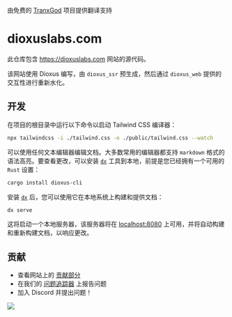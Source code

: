 由免费的 [TranxGod](https://github.com/RectalGod/TranxGod) 项目提供翻译支持

# dioxuslabs.com

此仓库包含 https://dioxuslabs.com 网站的源代码。

该网站使用 Dioxus 编写，由 `dioxus_ssr` 预生成，然后通过 `dioxus_web` 提供的交互性进行重新水化。

## 开发

在项目的根目录中运行以下命令以启动 Tailwind CSS 编译器：

```bash
npx tailwindcss -i ./tailwind.css -o ./public/tailwind.css --watch
```

可以使用任何文本编辑器编辑文档。大多数常用的编辑器都支持 `markdown` 格式的语法高亮。要查看更改，可以安装 [`dx`][dx] 工具到本地，前提是您已经拥有一个可用的 `Rust` 设置：

```sh
cargo install dioxus-cli
```

安装 [`dx`][dx] 后，您可以使用它在本地系统上构建和提供文档：

```sh
dx serve
```

这将启动一个本地服务器，该服务器将在 [localhost:8080](localhost:8080) 上可用，并将自动构建和重新构建文档，以响应更改。

## 贡献

- 查看网站上的 [贡献部分]
- 在我们的 [问题追踪器] 上报告问题
- 加入 Discord 并提出问题！

<a href="https://github.com/dioxuslabs/docsite/graphs/contributors">
  <img
    src="https://contrib.rocks/image?repo=dioxuslabs/docsite&max=30&columns=10"
  />
</a>

[dx]: https://github.com/DioxusLabs/dioxus/tree/main/packages/cli
[贡献部分]: https://dioxuslabs.com/learn/0.5/contributing
[问题追踪器]: https://github.com/dioxuslabs/docsite/issues
